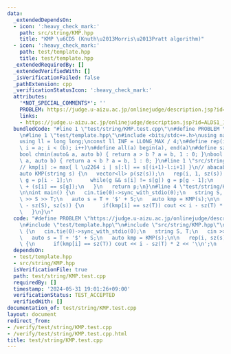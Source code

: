```yaml
---
data:
  _extendedDependsOn:
  - icon: ':heavy_check_mark:'
    path: src/string/KMP.hpp
    title: "KMP \u6CD5 (Knuth\u2013Morris\u2013Pratt algorithm)"
  - icon: ':heavy_check_mark:'
    path: test/template.hpp
    title: test/template.hpp
  _extendedRequiredBy: []
  _extendedVerifiedWith: []
  _isVerificationFailed: false
  _pathExtension: cpp
  _verificationStatusIcon: ':heavy_check_mark:'
  attributes:
    '*NOT_SPECIAL_COMMENTS*': ''
    PROBLEM: https://judge.u-aizu.ac.jp/onlinejudge/description.jsp?id=ALDS1_14_B
    links:
    - https://judge.u-aizu.ac.jp/onlinejudge/description.jsp?id=ALDS1_14_B
  bundledCode: "#line 1 \"test/string/KMP.test.cpp\"\n#define PROBLEM \"https://judge.u-aizu.ac.jp/onlinejudge/description.jsp?id=ALDS1_14_B\"\
    \n#line 1 \"test/template.hpp\"\n#include <bits/stdc++.h>\nusing namespace std;\n\
    using ll = long long;\nconst ll INF = LLONG_MAX / 4;\n#define rep(i, a, b) for(ll\
    \ i = a; i < (b); i++)\n#define all(a) begin(a), end(a)\n#define sz(a) ssize(a)\n\
    bool chmin(auto& a, auto b) { return a > b ? a = b, 1 : 0; }\nbool chmax(auto&\
    \ a, auto b) { return a < b ? a = b, 1 : 0; }\n#line 1 \"src/string/KMP.hpp\"\n\
    // kmp[i] := max{ l \u2264 i | s[:l] == s[(i+1)-l:i+1] }\n// abacaba -> 0010123\n\
    auto KMP(string s) {\n   vector<ll> p(sz(s));\n   rep(i, 1, sz(s)) {\n      ll\
    \ g = p[i - 1];\n      while(g && s[i] != s[g]) g = p[g - 1];\n      p[i] = g\
    \ + (s[i] == s[g]);\n   }\n   return p;\n}\n#line 4 \"test/string/KMP.test.cpp\"\
    \n\nint main() {\n   cin.tie(0)->sync_with_stdio(0);\n   string S, T;\n   cin\
    \ >> S >> T;\n   auto s = T + '$' + S;\n   auto kmp = KMP(s);\n\n   rep(i, sz(s)\
    \ - sz(S), sz(s)) {\n      if(kmp[i] == sz(T)) cout << i - sz(T) * 2 << '\\n';\n\
    \   }\n}\n"
  code: "#define PROBLEM \"https://judge.u-aizu.ac.jp/onlinejudge/description.jsp?id=ALDS1_14_B\"\
    \n#include \"test/template.hpp\"\n#include \"src/string/KMP.hpp\"\n\nint main()\
    \ {\n   cin.tie(0)->sync_with_stdio(0);\n   string S, T;\n   cin >> S >> T;\n\
    \   auto s = T + '$' + S;\n   auto kmp = KMP(s);\n\n   rep(i, sz(s) - sz(S), sz(s))\
    \ {\n      if(kmp[i] == sz(T)) cout << i - sz(T) * 2 << '\\n';\n   }\n}\n"
  dependsOn:
  - test/template.hpp
  - src/string/KMP.hpp
  isVerificationFile: true
  path: test/string/KMP.test.cpp
  requiredBy: []
  timestamp: '2024-05-31 19:01:26+09:00'
  verificationStatus: TEST_ACCEPTED
  verifiedWith: []
documentation_of: test/string/KMP.test.cpp
layout: document
redirect_from:
- /verify/test/string/KMP.test.cpp
- /verify/test/string/KMP.test.cpp.html
title: test/string/KMP.test.cpp
---
```

